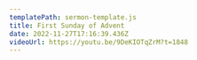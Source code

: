```yaml
---
templatePath: sermon-template.js
title: First Sunday of Advent
date: 2022-11-27T17:16:39.436Z
videoUrl: https://youtu.be/9DeKIOTqZrM?t=1848
---
```


